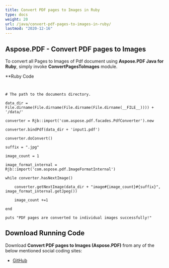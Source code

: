 ```yaml
---
title: Convert PDF pages to Images in Ruby
type: docs
weight: 20
url: /java/convert-pdf-pages-to-images-in-ruby/
lastmod: "2020-12-16"
---
```



## Aspose.PDF - Convert PDF pages to Images
To convert all Pages to Images of Pdf document using **Aspose.PDF Java for Ruby**, simply invoke **ConvertPagesToImages** module.

**Ruby Code
```


# The path to the documents directory.

data_dir = File.dirname(File.dirname(File.dirname(File.dirname(__FILE__)))) + '/data/'

converter = Rjb::import('com.aspose.pdf.facades.PdfConverter').new

converter.bindPdf(data_dir + 'input1.pdf')

converter.doConvert()

suffix = ".jpg"

image_count = 1

image_format_internal = Rjb::import('com.aspose.pdf.ImageFormatInternal')

while converter.hasNextImage()

    converter.getNextImage(data_dir + "image#{image_count}#{suffix}", image_format_internal.getJpeg())

    image_count +=1

end

puts "PDF pages are converted to individual images successfully!"
```



## Download Running Code
Download **Convert PDF pages to Images (Aspose.PDF)** from any of the below mentioned social coding sites:

- [GitHub](https://github.com/aspose-pdf/Aspose.PDF-for-Java/blob/master/Plugins/Aspose_Pdf_Java_for_Ruby/lib/asposepdfjava/Converter/convertpagestoimages.rb)
